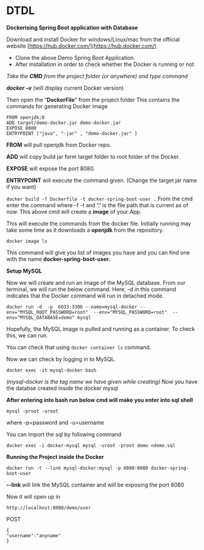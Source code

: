 # DTDL

**Dockerising Spring Boot application with Database**

Download and install Docker for windows/Linux/mac from the official website [https://hub.docker.com/](https://hub.docker.com/)

 - Clone the above Demo Spring Boot Application.
 - After installation in order to check whether the Docker is running or
   not

*Take the **CMD** from the project folder (or anywhere) and type command*

***docker   –v*** (will display current Docker version) 

Then open the “**DockerFile**” from the project folder
This contains the commands for generating Docker image

    FROM openjdk:8  
    ADD target/demo-docker.jar demo-docker.jar  
    EXPOSE 8080  
    ENTRYPOINT ["java", "-jar" , "demo-docker.jar" ]

**FROM** will pull openjdk from Docker repo.

**ADD** will copy build jar form target folder to root folder of the Docker.

**EXPOSE** will expose the port 8080.

**ENTRYPOINT** will execute the command given.
(Change the target jar name if you want)

`docker build -f Dockerfile -t docker-spring-boot-user .`
From the cmd enter the command where –f <FILENAME>
-t <tag-name-for-Docker-image> and **‘.’** is the file path that is current as of now.
This above cmd will create a **image** of your App.

This will execute the commands from the docker file. Initially running may take some time as it downloads a **openjdk** from the repository.

    docker image ls

This command will give you list of images you have and you can find one with the name **docker-spring-boot-user.**


**Setup MySQL**

Now we will create and run an image of the MySQL database. From our terminal, we will run the below command. Here, -d in this command indicates that the Docker command will run in detached mode.

    docker run -d  -p  6033:3306 --name=mysql-docker --env="MYSQL_ROOT_PASSWORD=root"  --env="MYSQL_PASSWORD=root"  --env="MYSQL_DATABASE=demo" mysql

Hopefully, the MySQL image is pulled and running as a container. To check this, we can run.

You can check that using `docker container ls` command.

Now we can check by logging in to MySQL.

    docker exec -it mysql-docker bash
*(mysql-docker is the tag name we have given while creating)*
Now you have the databse created inside the docker mysql

**After entering into bash run below cmd will make you enter into sql shell**
 
   ``` mysql -proot -uroot ``` 

 where -p=password and -u=username

You can import the sql by following command

    docker exec -i docker-mysql mysql -uroot -proot demo <demo.sql

**Running the Project inside the Docker**

`docker run -t --link mysql-docker:mysql -p 8080:8080 docker-spring-boot-user`

**--link** will link the MySQL container and will be exposing the port 8080

Now it will open up in

    http://localhost:8080/demo/user

POST 

    {
    "username":"anyname"
    }
